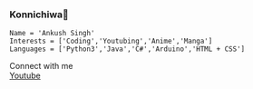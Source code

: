 ### Konnichiwa👋
    Name = 'Ankush Singh'
    Interests = ['Coding','Youtubing','Anime','Manga']
    Languages = ['Python3','Java','C#','Arduino','HTML + CSS']
Connect with me\
[Youtube](https://youtube.com/AnkushTechCreator)

